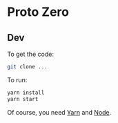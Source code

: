 # Proto Zero

## Dev

To get the code:

```bash
git clone ...
```

To run:

```bash
yarn install
yarn start
```

Of course, you need [Yarn](https://yarnpkg.com) and [Node](https://nodejs.org/).
